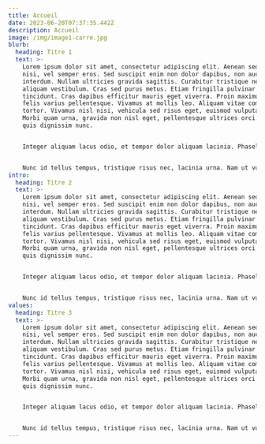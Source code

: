 ```yaml
---
title: Accueil
date: 2023-06-20T07:37:35.442Z
description: Accueil
image: /img/image1-carre.jpg
blurb:
  heading: Titre 1
  text: >-
    Lorem ipsum dolor sit amet, consectetur adipiscing elit. Aenean sed bibendum
    nisi, vel semper eros. Sed suscipit enim non dolor dapibus, non auctor nisi
    interdum. Nullam ultricies gravida sagittis. Curabitur tristique neque eget
    aliquam vestibulum. Cras sed purus metus. Etiam fringilla pulvinar
    tincidunt. Cras dapibus efficitur mauris eget viverra. Proin maximus quis
    felis varius pellentesque. Vivamus at mollis leo. Aliquam vitae commodo
    tortor. Vivamus nisl nisi, vehicula sed risus eget, euismod vulputate dui.
    Morbi quam urna, gravida non nisl eget, pellentesque ultrices orci. Etiam
    quis dignissim nunc.


    Integer aliquam lacus odio, et tempor dolor aliquam lacinia. Phasellus aliquam ligula ligula, sed fringilla nunc laoreet a. Nunc eget elit sit amet mauris congue scelerisque. Etiam imperdiet purus sit amet consequat mollis. Pellentesque consequat quis nunc eget ultricies. Sed iaculis malesuada mattis. Nullam nunc tortor, convallis vel lobortis bibendum, fringilla sed ipsum. Sed sapien metus, suscipit vel diam sit amet, volutpat volutpat diam. In condimentum dui eu tellus luctus egestas. Aliquam sollicitudin imperdiet tellus non tincidunt. Quisque gravida ornare nisi a pellentesque. Ut id sollicitudin mi, facilisis mattis mauris. Duis pulvinar volutpat tortor, at faucibus libero rhoncus sit amet.


    Nunc id tellus tempus, tristique risus nec, lacinia urna. Nam ut vulputate tortor. Nulla sit amet purus est. Donec massa nisl, ultrices eget placerat in, semper id magna. Nulla pulvinar leo lorem, eu efficitur elit aliquam molestie. Sed consectetur lacus non facilisis sollicitudin. Mauris viverra facilisis lorem. Vivamus iaculis scelerisque tellus, vel pharetra sapien porta vel. Curabitur maximus massa ac posuere dictum. Nulla sodales, ex eu suscipit mattis, nunc odio pharetra sapien, eu porttitor augue ante et nibh. Suspendisse sem mi, luctus ac posuere ut, mollis vitae elit. Aliquam sit amet enim et eros elementum dictum et ac leo. Pellentesque gravida velit ligula, eget porta dolor venenatis a.
intro:
  heading: Titre 2
  text: >-
    Lorem ipsum dolor sit amet, consectetur adipiscing elit. Aenean sed bibendum
    nisi, vel semper eros. Sed suscipit enim non dolor dapibus, non auctor nisi
    interdum. Nullam ultricies gravida sagittis. Curabitur tristique neque eget
    aliquam vestibulum. Cras sed purus metus. Etiam fringilla pulvinar
    tincidunt. Cras dapibus efficitur mauris eget viverra. Proin maximus quis
    felis varius pellentesque. Vivamus at mollis leo. Aliquam vitae commodo
    tortor. Vivamus nisl nisi, vehicula sed risus eget, euismod vulputate dui.
    Morbi quam urna, gravida non nisl eget, pellentesque ultrices orci. Etiam
    quis dignissim nunc.


    Integer aliquam lacus odio, et tempor dolor aliquam lacinia. Phasellus aliquam ligula ligula, sed fringilla nunc laoreet a. Nunc eget elit sit amet mauris congue scelerisque. Etiam imperdiet purus sit amet consequat mollis. Pellentesque consequat quis nunc eget ultricies. Sed iaculis malesuada mattis. Nullam nunc tortor, convallis vel lobortis bibendum, fringilla sed ipsum. Sed sapien metus, suscipit vel diam sit amet, volutpat volutpat diam. In condimentum dui eu tellus luctus egestas. Aliquam sollicitudin imperdiet tellus non tincidunt. Quisque gravida ornare nisi a pellentesque. Ut id sollicitudin mi, facilisis mattis mauris. Duis pulvinar volutpat tortor, at faucibus libero rhoncus sit amet.


    Nunc id tellus tempus, tristique risus nec, lacinia urna. Nam ut vulputate tortor. Nulla sit amet purus est. Donec massa nisl, ultrices eget placerat in, semper id magna. Nulla pulvinar leo lorem, eu efficitur elit aliquam molestie. Sed consectetur lacus non facilisis sollicitudin. Mauris viverra facilisis lorem. Vivamus iaculis scelerisque tellus, vel pharetra sapien porta vel. Curabitur maximus massa ac posuere dictum. Nulla sodales, ex eu suscipit mattis, nunc odio pharetra sapien, eu porttitor augue ante et nibh. Suspendisse sem mi, luctus ac posuere ut, mollis vitae elit. Aliquam sit amet enim et eros elementum dictum et ac leo. Pellentesque gravida velit ligula, eget porta dolor venenatis a.
values:
  heading: Titre 3
  text: >-
    Lorem ipsum dolor sit amet, consectetur adipiscing elit. Aenean sed bibendum
    nisi, vel semper eros. Sed suscipit enim non dolor dapibus, non auctor nisi
    interdum. Nullam ultricies gravida sagittis. Curabitur tristique neque eget
    aliquam vestibulum. Cras sed purus metus. Etiam fringilla pulvinar
    tincidunt. Cras dapibus efficitur mauris eget viverra. Proin maximus quis
    felis varius pellentesque. Vivamus at mollis leo. Aliquam vitae commodo
    tortor. Vivamus nisl nisi, vehicula sed risus eget, euismod vulputate dui.
    Morbi quam urna, gravida non nisl eget, pellentesque ultrices orci. Etiam
    quis dignissim nunc.


    Integer aliquam lacus odio, et tempor dolor aliquam lacinia. Phasellus aliquam ligula ligula, sed fringilla nunc laoreet a. Nunc eget elit sit amet mauris congue scelerisque. Etiam imperdiet purus sit amet consequat mollis. Pellentesque consequat quis nunc eget ultricies. Sed iaculis malesuada mattis. Nullam nunc tortor, convallis vel lobortis bibendum, fringilla sed ipsum. Sed sapien metus, suscipit vel diam sit amet, volutpat volutpat diam. In condimentum dui eu tellus luctus egestas. Aliquam sollicitudin imperdiet tellus non tincidunt. Quisque gravida ornare nisi a pellentesque. Ut id sollicitudin mi, facilisis mattis mauris. Duis pulvinar volutpat tortor, at faucibus libero rhoncus sit amet.


    Nunc id tellus tempus, tristique risus nec, lacinia urna. Nam ut vulputate tortor. Nulla sit amet purus est. Donec massa nisl, ultrices eget placerat in, semper id magna. Nulla pulvinar leo lorem, eu efficitur elit aliquam molestie. Sed consectetur lacus non facilisis sollicitudin. Mauris viverra facilisis lorem. Vivamus iaculis scelerisque tellus, vel pharetra sapien porta vel. Curabitur maximus massa ac posuere dictum. Nulla sodales, ex eu suscipit mattis, nunc odio pharetra sapien, eu porttitor augue ante et nibh. Suspendisse sem mi, luctus ac posuere ut, mollis vitae elit. Aliquam sit amet enim et eros elementum dictum et ac leo. Pellentesque gravida velit ligula, eget porta dolor venenatis a.
---
```

